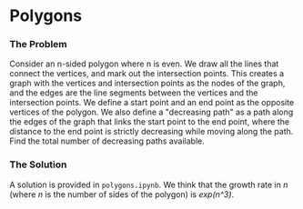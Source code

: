 # Polygons

### The Problem

Consider an n-sided polygon where n is even. We draw all the lines that connect the vertices, and mark out the intersection points. This creates a graph with the vertices and intersection points as the nodes of the graph, and the edges are the line segments between the vertices and the intersection points. We define a start point and an end point as the opposite vertices of the polygon. We also define a "decreasing path" as a path along the edges of the graph that links the start point to the end point, where the distance to the end point is strictly decreasing while moving along the path. Find the total number of decreasing paths available.

### The Solution

A solution is provided in `polygons.ipynb`. We think that the growth rate in _n_ (where _n_ is the number of sides of the polygon) is _exp(n^3)_.
